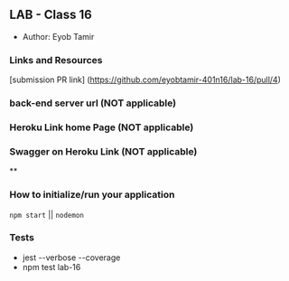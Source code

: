 ## LAB - Class 16

* Author: Eyob Tamir

### Links and Resources
[submission PR link] (https://github.com/eyobtamir-401n16/lab-16/pull/4) 

### back-end server url (NOT applicable)


### Heroku Link home Page (NOT applicable)


### Swagger on Heroku Link (NOT applicable)
**


### How to initialize/run your application 
 `npm start` || `nodemon`

### Tests
* jest --verbose --coverage
* npm test lab-16

